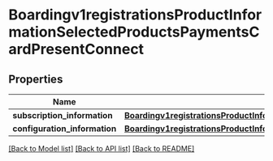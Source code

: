 # Boardingv1registrationsProductInformationSelectedProductsPaymentsCardPresentConnect

## Properties
Name | Type | Description | Notes
------------ | ------------- | ------------- | -------------
**subscription_information** | [**Boardingv1registrationsProductInformationSelectedProductsPaymentsCardPresentConnectSubscriptionInformation**](Boardingv1registrationsProductInformationSelectedProductsPaymentsCardPresentConnectSubscriptionInformation.md) |  | [optional] 
**configuration_information** | [**Boardingv1registrationsProductInformationSelectedProductsPaymentsCardPresentConnectConfigurationInformation**](Boardingv1registrationsProductInformationSelectedProductsPaymentsCardPresentConnectConfigurationInformation.md) |  | [optional] 

[[Back to Model list]](../README.md#documentation-for-models) [[Back to API list]](../README.md#documentation-for-api-endpoints) [[Back to README]](../README.md)


